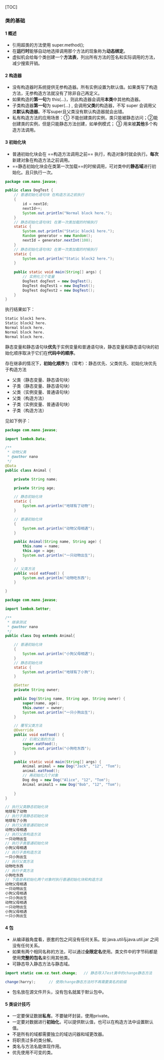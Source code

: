 [TOC]

### 类的基础

#### 1 概述

- 引用超类的方法使用 super.method();
- 在**运行时**能够自动地选择调用那个方法的现象称为**动态绑定**。
- 虚拟机会给每个类创建一个**方法表**，列出所有方法的签名和实际调用的方法，减少搜索开销。



#### 2 构造器

- 没有构造器时系统提供无参构造器。所有实例设置为默认值。如果类写了构造方法，无参构造方法就没有了除非自己再定义。
- 如果构造的**第一句**为 this(...)，则此构造器会调用**本类**中其他构造器。
- 子类构造器**第一句**为 super(...) , 会调用**父类**的构造器，不写 super 会调用父类**默认构造器**。不写super且父类没有默认构造器就会出错。
- 私有构造方法的应用场景：① 不能创建类的实例，类只能被静态访问；②能创建类的实例，但是只能静态方法创建，如单例模式； ③ 用来被**其他**多个构造方法调用。



#### 3 初始化块

- 普通初始化块会在 ==构造方法调用之前== 执行，构造对象时就会执行。**每次**新建对象在构造方法之前调用。
- ==静态初始化块会在类第一次加载==的时候调用，可对类中的**静态域**进行初始化。且只执行一次。

```java
package com.nano.javase;

public class DogTest {
    // 普通初始化语句块 在构造方法之前执行
    {
		id = nextId;
        nextId++;
        System.out.println("Normal block here.");
    }
	// 静态初始化语句块1 在第一次类加载的时候执行
    static {
        System.out.println("Static block1 here.");
        Random generator = new Random();
        nextId = generator.nextInt(100);
    }
    // 静态初始化语句块2 在第一次类加载的时候执行
    static {
        System.out.println("Static block2 here.");
    }
  
    public static void main(String[] args) {
        // 实例化三个变量
        DogTest dogTest = new DogTest();
        DogTest dogTest1 = new DogTest();
        DogTest dogTest2 = new DogTest();
    }
}
```

执行结果如下：

```html
Static block1 here.
Static block2 here.
Normal block here.
Normal block here.
Normal block here.
```

静态变量和静态语句块**优先**于实例变量和普通语句块，静态变量和静态语句块的初始化顺序取决于它们在**代码中的顺序**。

存在继承的情况下，**初始化顺序**为（常考）：静态优先、父类优先、初始化块优先于构造方法

- 父类（静态变量、静态语句块）
- 子类（静态变量、静态语句块）
- 父类（实例变量、普通语句块）
- 父类（构造方法）
- 子类（实例变量、普通语句块）
- 子类（构造方法）

见如下例子：

```java
package com.nano.javase;

import lombok.Data;

/**
 * 动物父类
 * @author nano
 */
@Data
public class Animal {

    private String name;

    private String age;

    // 静态初始化块
    static {
        System.out.println("地球有了动物");
    }

    // 普通初始化块
    {
        System.out.println("动物父母相遇");
    }

    public Animal(String name, String age) {
        this.name = name;
        this.age = age;
        System.out.println("一只动物出生");
    }

    // 父类方法
    public void eatFood() {
        System.out.println("动物吃东西");
    }

}
```

```java
package com.nano.javase;

import lombok.Setter;

/**
 * 继承测试
 * @author nano
 */
public class Dog extends Animal{

    // 普通初始化块
    {
        System.out.println("小狗父母相遇");
    }
    // 静态初始化块
    static {
        System.out.println("地球有了小狗");
    }

    @Setter
    private String owner;

    public Dog(String name, String age, String owner) {
        super(name, age);
        this.owner = owner;
        System.out.println("一只小狗出生");
    }

    // 覆写父类方法
    @Override
    public void eatFood() {
        // 引用父类的方法
        super.eatFood();
        System.out.println("小狗吃东西");
    }

    public static void main(String[] args) {
        Animal animal = new Dog("Jack", "12", "Tom");
        animal.eatFood();
        // 再初始化几个对象
        Dog dog = new Dog("Alice", "12", "Tom");
        Animal animal1 = new Dog("Bob", "12", "Tom");
        
    }
}
```

```java
// 执行父类静态初始化块
地球有了动物
// 执行子类静态初始化块
地球有了小狗
// 执行父类普通初始化块
动物父母相遇
// 执行父类构造方法
一只动物出生
// 执行子类普通初始化块
小狗父母相遇
// 执行子类构造方法
一只小狗出生
// 执行父类方法
动物吃东西
// 执行子类方法
小狗吃东西
// 下面是再初始化两个对象时执行普通初始化块和构造方法
动物父母相遇
一只动物出生
小狗父母相遇
一只小狗出生
动物父母相遇
一只动物出生
小狗父母相遇
一只小狗出生
```





#### 4 包

- 从编译器角度看，嵌套的包之间没有任何关系。如 java.util与java.util.jar 之间没有任何关系。
- 如果有两个相同名称的方法，可以通过**全限定名**使用。类文件中的字节码都是使用**完整的包名**来引用其他类。
- 可静态导入静态方法与静态域。

```java
import static com.cz.test.change;   // 静态导入Test类中的change静态方法

change(harry);      // 使用change静态方法时不再需要类名的前缀
```

- 包名放在源文件开头，没有包名就属于默认包中。





#### 5 类设计技巧

- 一定要保证数据**私有**。不要破坏封装，使用private。
- 一定要对数据进行**初始化**，可以提供默认值，也可以在构造方法中设置默认值。
- 不是所有的域都需要独立的域访问器和域更改器。
- 将职责过多的类分解。
- 类名与方法名能体现作用。
- 优先使用不可变的类。













